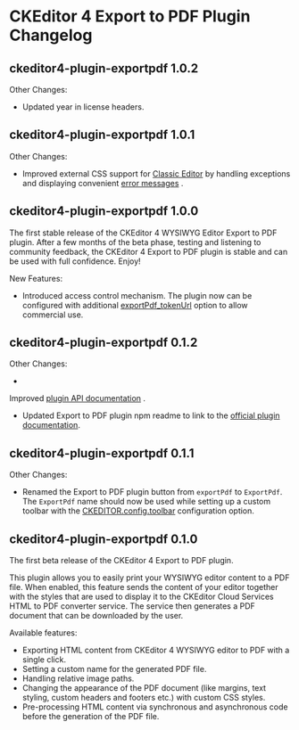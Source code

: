 # CKEditor 4 Export to PDF Plugin Changelog

## ckeditor4-plugin-exportpdf 1.0.2

Other Changes:

* Updated year in license headers.

## ckeditor4-plugin-exportpdf 1.0.1

Other Changes:

* Improved external CSS support for [Classic Editor](https://ckeditor.com/docs/ckeditor4/latest/examples/classic.html)
  by handling exceptions and displaying
  convenient [error messages](https://ckeditor.com/docs/ckeditor4/latest/guide/dev_errors.html#exportpdf-stylesheets-incaccessible)
  .

## ckeditor4-plugin-exportpdf 1.0.0

The first stable release of the CKEditor 4 WYSIWYG Editor Export to PDF plugin. After a few months of the beta phase,
testing and listening to community feedback, the CKEditor 4 Export to PDF plugin is stable and can be used with full
confidence. Enjoy!

New Features:

* Introduced access control mechanism. The plugin now can be configured with
  additional [exportPdf_tokenUrl](https://ckeditor.com/docs/ckeditor4/latest/api/CKEDITOR_config.html#cfg-exportPdf_tokenUrl)
  option to allow commercial use.

## ckeditor4-plugin-exportpdf 0.1.2

Other Changes:

*

Improved [plugin API documentation](https://ckeditor.com/docs/ckeditor4/latest/api/CKEDITOR_config.html#cfg-exportPdf_fileName)
.

* Updated Export to PDF plugin npm readme to link to
  the [official plugin documentation](https://ckeditor.com/docs/ckeditor4/latest/features/exporttopdf.html).

## ckeditor4-plugin-exportpdf 0.1.1

Other Changes:

* Renamed the Export to PDF plugin button from `exportPdf` to `ExportPdf`. The `ExportPdf` name should now be used while
  setting up a custom toolbar with
  the [CKEDITOR.config.toolbar](https://ckeditor.com/docs/ckeditor4/latest/api/CKEDITOR_config.html#cfg-toolbar)
  configuration option.

## ckeditor4-plugin-exportpdf 0.1.0

The first beta release of the CKEditor 4 Export to PDF plugin.

This plugin allows you to easily print your WYSIWYG editor content to a PDF file. When enabled, this feature sends the
content of your editor together with the styles that are used to display it to the CKEditor Cloud Services HTML to PDF
converter service. The service then generates a PDF document that can be downloaded by the user.

Available features:

* Exporting HTML content from CKEditor 4 WYSIWYG editor to PDF with a single click.
* Setting a custom name for the generated PDF file.
* Handling relative image paths.
* Changing the appearance of the PDF document (like margins, text styling, custom headers and footers etc.) with custom
  CSS styles.
* Pre-processing HTML content via synchronous and asynchronous code before the generation of the PDF file.
